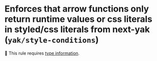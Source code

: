 # Enforces that arrow functions only return runtime values or css literals in styled/css literals from next-yak (`yak/style-conditions`)

💭 This rule requires [type information](https://typescript-eslint.io/linting/typed-linting).

<!-- end auto-generated rule header -->
